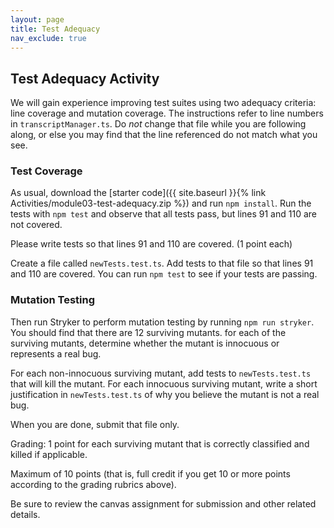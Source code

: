 ```yaml
---
layout: page
title: Test Adequacy
nav_exclude: true
---
```

## Test Adequacy Activity
We will gain experience improving test suites using two adequacy criteria: line coverage and mutation coverage. The instructions refer to line numbers in `transcriptManager.ts`. Do *not* change that file while you are following along, or else you may find that the line referenced do not match what you see.

### Test Coverage

As usual, download the [starter code]({{ site.baseurl }}{% link Activities/module03-test-adequacy.zip %}) and run `npm install`. Run the tests with `npm test` and observe that all tests pass, but lines 91 and 110 are not covered.

Please write tests so that lines 91 and 110 are covered. (1 point each)

Create a file called `newTests.test.ts`. Add tests to that file so that lines 91 and 110 are covered. You can run `npm test` to see if your tests are passing.

### Mutation Testing

Then run Stryker to perform mutation testing by running `npm run stryker`. You should find that there are 12 surviving mutants. for each of the surviving mutants, determine whether the mutant is innocuous or represents a real bug. 

For each non-innocuous surviving mutant, add tests to `newTests.test.ts` that will kill the mutant.  For each innocuous surviving mutant, write a short justification in `newTests.test.ts` of why you believe the mutant is not a real bug.

When you are done, submit that file only.

Grading: 1 point for each surviving mutant that is correctly classified and killed if applicable.  

Maximum of 10 points (that is, full credit if you get 10 or more points according to the grading rubrics above).

Be sure to review the canvas assignment for submission and other related details.


